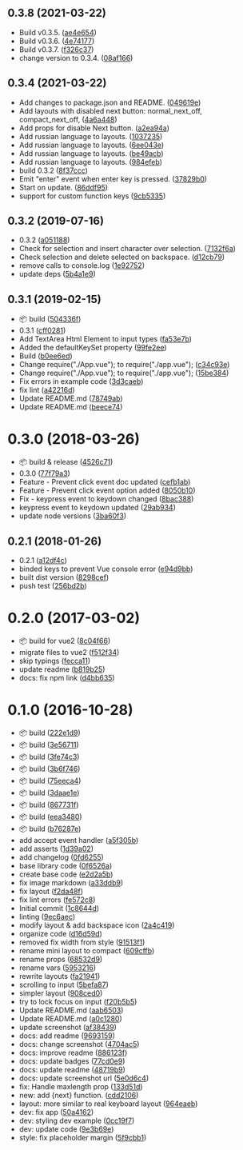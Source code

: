 <a name="0.3.8"></a>
## 0.3.8 (2021-03-22)

* Build v0.3.5. ([ae4e654](https://github.com/vvxcoder/vue-touch-keyboard/commit/ae4e654))
* Build v0.3.6. ([4e74177](https://github.com/vvxcoder/vue-touch-keyboard/commit/4e74177))
* Build v0.3.7. ([f326c37](https://github.com/vvxcoder/vue-touch-keyboard/commit/f326c37))
* change version to 0.3.4. ([08af166](https://github.com/vvxcoder/vue-touch-keyboard/commit/08af166))



<a name="0.3.4"></a>
## 0.3.4 (2021-03-22)

* Add changes to package.json and README. ([049619e](https://github.com/vvxcoder/vue-touch-keyboard/commit/049619e))
* Add layouts with disabled next button: normal_next_off, compact_next_off, ([4a6a448](https://github.com/vvxcoder/vue-touch-keyboard/commit/4a6a448))
* Add props for disable Next button. ([a2ea94a](https://github.com/vvxcoder/vue-touch-keyboard/commit/a2ea94a))
* Add russian language to layouts. ([1037235](https://github.com/vvxcoder/vue-touch-keyboard/commit/1037235))
* Add russian language to layouts. ([6ee043e](https://github.com/vvxcoder/vue-touch-keyboard/commit/6ee043e))
* Add russian language to layouts. ([be49acb](https://github.com/vvxcoder/vue-touch-keyboard/commit/be49acb))
* Add russian language to layouts. ([984efeb](https://github.com/vvxcoder/vue-touch-keyboard/commit/984efeb))
* build 0.3.2 ([8f37ccc](https://github.com/vvxcoder/vue-touch-keyboard/commit/8f37ccc))
* Emit "enter" event when enter key is pressed. ([37829b0](https://github.com/vvxcoder/vue-touch-keyboard/commit/37829b0))
* Start on update. ([86ddf95](https://github.com/vvxcoder/vue-touch-keyboard/commit/86ddf95))
* support for custom function keys ([9cb5335](https://github.com/vvxcoder/vue-touch-keyboard/commit/9cb5335))



<a name="0.3.2"></a>
## 0.3.2 (2019-07-16)

* 0.3.2 ([a051188](https://github.com/vvxcoder/vue-touch-keyboard/commit/a051188))
* Check for selection and insert character over selection. ([7132f6a](https://github.com/vvxcoder/vue-touch-keyboard/commit/7132f6a))
* Check selection and delete selected on backspace. ([d12cb79](https://github.com/vvxcoder/vue-touch-keyboard/commit/d12cb79))
* remove calls to console.log ([1e92752](https://github.com/vvxcoder/vue-touch-keyboard/commit/1e92752))
* update deps ([5b4a1e9](https://github.com/vvxcoder/vue-touch-keyboard/commit/5b4a1e9))



<a name="0.3.1"></a>
## 0.3.1 (2019-02-15)

* :package: build ([504336f](https://github.com/vvxcoder/vue-touch-keyboard/commit/504336f))
* 0.3.1 ([cff0281](https://github.com/vvxcoder/vue-touch-keyboard/commit/cff0281))
* Add TextArea Html Element to input types ([fa53e7b](https://github.com/vvxcoder/vue-touch-keyboard/commit/fa53e7b))
* Added the defaultKeySet property ([99fe2ee](https://github.com/vvxcoder/vue-touch-keyboard/commit/99fe2ee))
* Build ([b0ee6ed](https://github.com/vvxcoder/vue-touch-keyboard/commit/b0ee6ed))
* Change require("./App.vue"); to require("./app.vue"); ([c34c93e](https://github.com/vvxcoder/vue-touch-keyboard/commit/c34c93e))
* Change require("./App.vue"); to require("./app.vue"); ([15be384](https://github.com/vvxcoder/vue-touch-keyboard/commit/15be384))
* Fix errors in example code ([3d3caeb](https://github.com/vvxcoder/vue-touch-keyboard/commit/3d3caeb))
* fix lint ([a42216d](https://github.com/vvxcoder/vue-touch-keyboard/commit/a42216d))
* Update README.md ([78749ab](https://github.com/vvxcoder/vue-touch-keyboard/commit/78749ab))
* Update README.md ([beece74](https://github.com/vvxcoder/vue-touch-keyboard/commit/beece74))



<a name="0.3.0"></a>
# 0.3.0 (2018-03-26)

* :package: build & release ([4526c71](https://github.com/vvxcoder/vue-touch-keyboard/commit/4526c71))
* 0.3.0 ([77f79a3](https://github.com/vvxcoder/vue-touch-keyboard/commit/77f79a3))
* Feature - Prevent click event doc updated ([cefb1ab](https://github.com/vvxcoder/vue-touch-keyboard/commit/cefb1ab))
* Feature - Prevent click event option added ([8050b10](https://github.com/vvxcoder/vue-touch-keyboard/commit/8050b10))
* Fix - keypress event to keydown changed ([8bac388](https://github.com/vvxcoder/vue-touch-keyboard/commit/8bac388))
* keypress event to keydown updated ([29ab934](https://github.com/vvxcoder/vue-touch-keyboard/commit/29ab934))
* update node versions ([3ba60f3](https://github.com/vvxcoder/vue-touch-keyboard/commit/3ba60f3))



<a name="0.2.1"></a>
## 0.2.1 (2018-01-26)

* 0.2.1 ([a12df4c](https://github.com/vvxcoder/vue-touch-keyboard/commit/a12df4c))
* binded keys to prevent Vue console error ([e94d9bb](https://github.com/vvxcoder/vue-touch-keyboard/commit/e94d9bb))
* built dist version ([8298cef](https://github.com/vvxcoder/vue-touch-keyboard/commit/8298cef))
* push test ([256bd2b](https://github.com/vvxcoder/vue-touch-keyboard/commit/256bd2b))



<a name="0.2.0"></a>
# 0.2.0 (2017-03-02)

* :package: build for vue2 ([8c04f66](https://github.com/vvxcoder/vue-touch-keyboard/commit/8c04f66))
* migrate files to vue2 ([f512f34](https://github.com/vvxcoder/vue-touch-keyboard/commit/f512f34))
* skip typings ([fecca11](https://github.com/vvxcoder/vue-touch-keyboard/commit/fecca11))
* update readme ([b819b25](https://github.com/vvxcoder/vue-touch-keyboard/commit/b819b25))
* docs: fix npm link ([d4bb635](https://github.com/vvxcoder/vue-touch-keyboard/commit/d4bb635))



<a name="0.1.0"></a>
# 0.1.0 (2016-10-28)

* :package:  build ([222e1d9](https://github.com/vvxcoder/vue-touch-keyboard/commit/222e1d9))
* :package: build ([3e56711](https://github.com/vvxcoder/vue-touch-keyboard/commit/3e56711))
* :package: build ([3fe74c3](https://github.com/vvxcoder/vue-touch-keyboard/commit/3fe74c3))
* :package: build ([3b6f746](https://github.com/vvxcoder/vue-touch-keyboard/commit/3b6f746))
* :package: build ([75eeca4](https://github.com/vvxcoder/vue-touch-keyboard/commit/75eeca4))
* :package: build ([3daae1e](https://github.com/vvxcoder/vue-touch-keyboard/commit/3daae1e))
* :package: build ([867731f](https://github.com/vvxcoder/vue-touch-keyboard/commit/867731f))
* :package: build ([eea3480](https://github.com/vvxcoder/vue-touch-keyboard/commit/eea3480))
* :package: build ([b76287e](https://github.com/vvxcoder/vue-touch-keyboard/commit/b76287e))
* add accept event handler ([a5f305b](https://github.com/vvxcoder/vue-touch-keyboard/commit/a5f305b))
* add asserts ([1d39a02](https://github.com/vvxcoder/vue-touch-keyboard/commit/1d39a02))
* add changelog ([0fd6255](https://github.com/vvxcoder/vue-touch-keyboard/commit/0fd6255))
* base library code ([0f6526a](https://github.com/vvxcoder/vue-touch-keyboard/commit/0f6526a))
* create base code ([e2d2a5b](https://github.com/vvxcoder/vue-touch-keyboard/commit/e2d2a5b))
* fix image markdown ([a33ddb9](https://github.com/vvxcoder/vue-touch-keyboard/commit/a33ddb9))
* fix layout ([f2da48f](https://github.com/vvxcoder/vue-touch-keyboard/commit/f2da48f))
* fix lint errors ([fe572c8](https://github.com/vvxcoder/vue-touch-keyboard/commit/fe572c8))
* Initial commit ([1c8644d](https://github.com/vvxcoder/vue-touch-keyboard/commit/1c8644d))
* linting ([9ec6aec](https://github.com/vvxcoder/vue-touch-keyboard/commit/9ec6aec))
* modify layout & add backspace icon ([2a4c419](https://github.com/vvxcoder/vue-touch-keyboard/commit/2a4c419))
* organize code ([d16d59d](https://github.com/vvxcoder/vue-touch-keyboard/commit/d16d59d))
* removed fix width from style ([91513f1](https://github.com/vvxcoder/vue-touch-keyboard/commit/91513f1))
* rename mini layout to compact ([609cffb](https://github.com/vvxcoder/vue-touch-keyboard/commit/609cffb))
* rename props ([68532d9](https://github.com/vvxcoder/vue-touch-keyboard/commit/68532d9))
* rename vars ([5953216](https://github.com/vvxcoder/vue-touch-keyboard/commit/5953216))
* rewrite layouts ([fa21941](https://github.com/vvxcoder/vue-touch-keyboard/commit/fa21941))
* scrolling to input ([5befa87](https://github.com/vvxcoder/vue-touch-keyboard/commit/5befa87))
* simpler layout ([908ced0](https://github.com/vvxcoder/vue-touch-keyboard/commit/908ced0))
* try to lock focus on input ([f20b5b5](https://github.com/vvxcoder/vue-touch-keyboard/commit/f20b5b5))
* Update README.md ([aab6503](https://github.com/vvxcoder/vue-touch-keyboard/commit/aab6503))
* Update README.md ([a0c1280](https://github.com/vvxcoder/vue-touch-keyboard/commit/a0c1280))
* update screenshot ([af38439](https://github.com/vvxcoder/vue-touch-keyboard/commit/af38439))
* docs: add readme ([9693159](https://github.com/vvxcoder/vue-touch-keyboard/commit/9693159))
* docs: change screenshot ([4704ac5](https://github.com/vvxcoder/vue-touch-keyboard/commit/4704ac5))
* docs: improve readme ([886123f](https://github.com/vvxcoder/vue-touch-keyboard/commit/886123f))
* docs: update badges ([77cd0e9](https://github.com/vvxcoder/vue-touch-keyboard/commit/77cd0e9))
* docs: update readme ([48719b9](https://github.com/vvxcoder/vue-touch-keyboard/commit/48719b9))
* docs: update screenshot url ([5e0d6c4](https://github.com/vvxcoder/vue-touch-keyboard/commit/5e0d6c4))
* fix: Handle maxlength prop ([133d51d](https://github.com/vvxcoder/vue-touch-keyboard/commit/133d51d))
* new: add {next} function. ([cdd2106](https://github.com/vvxcoder/vue-touch-keyboard/commit/cdd2106))
* layout: more similar to real keyboard layout ([964eaeb](https://github.com/vvxcoder/vue-touch-keyboard/commit/964eaeb))
* dev: fix app ([50a4162](https://github.com/vvxcoder/vue-touch-keyboard/commit/50a4162))
* dev: styling dev example ([0cc19f7](https://github.com/vvxcoder/vue-touch-keyboard/commit/0cc19f7))
* dev: update code ([9e3b69e](https://github.com/vvxcoder/vue-touch-keyboard/commit/9e3b69e))
* style: fix placeholder margin ([5f9cbb1](https://github.com/vvxcoder/vue-touch-keyboard/commit/5f9cbb1))



